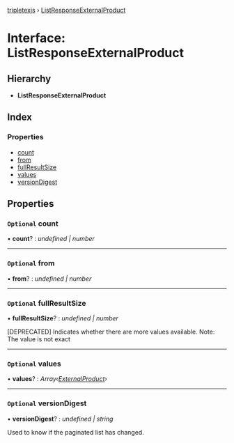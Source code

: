 [tripletexjs](../README.md) › [ListResponseExternalProduct](listresponseexternalproduct.md)

# Interface: ListResponseExternalProduct

## Hierarchy

* **ListResponseExternalProduct**

## Index

### Properties

* [count](listresponseexternalproduct.md#optional-count)
* [from](listresponseexternalproduct.md#optional-from)
* [fullResultSize](listresponseexternalproduct.md#optional-fullresultsize)
* [values](listresponseexternalproduct.md#optional-values)
* [versionDigest](listresponseexternalproduct.md#optional-versiondigest)

## Properties

### `Optional` count

• **count**? : *undefined | number*

___

### `Optional` from

• **from**? : *undefined | number*

___

### `Optional` fullResultSize

• **fullResultSize**? : *undefined | number*

[DEPRECATED] Indicates whether there are more values available. Note: The value is not exact

___

### `Optional` values

• **values**? : *Array‹[ExternalProduct](externalproduct.md)›*

___

### `Optional` versionDigest

• **versionDigest**? : *undefined | string*

Used to know if the paginated list has changed.
